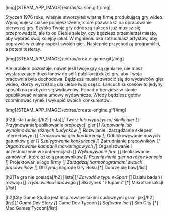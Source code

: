 [img]{STEAM_APP_IMAGE}/extras/saison.gif[/img]

Styczeń 1976 roku, właśnie utworzyłeś własną firmę produkującą gry wideo. Wynajmujesz ciasne pomieszczenie, które pozwala Ci na opracowanie pierwszej gry. Szybko Twoje gry odnoszą sukces i już musisz się przeprowadzić, ale to od Ciebie zależy, czy będziesz przemierzał miasto, aby wybrać swój kolejny lokal. W mgnieniu oka zatrudniasz artystów, aby poprawić wizualny aspekt swoich gier. Następnie przychodzą programiści, a potem testerzy.

[img]{STEAM_APP_IMAGE}/extras/create-game.gif[/img]

Ale problem pozostaje, nawet jeśli twoje gry są genialne, nie masz wystarczająco dużo fanów do self-publikacji dużej gry, aby Twoja pracownia była dochodowa. Będziesz musiał zwrócić się do wydawców gier wideo, którzy wyrzeźbią dla ciebie lwią część. Łańcuch sukcesów to jedyny sposób na pozbycie się wydawców. Ponadto będziesz w stanie opublikować własne umowy wydawnicze. Wtedy będziesz gotów zdominować rynek i wykupić swoich konkurentów.

[img]{STEAM_APP_IMAGE}/extras/create-engine.gif[/img]

[h2]Lista funkcji[/h2]
[lista][*] Twórz lub wypożyczaj silniki gier
[*] Przyjmowanie/publikowanie propozycji gier
[*] Kupowanie lub wynajmowanie różnych budynków
[*] Rozwijanie i zarządzanie sklepem internetowym
[*] Crackowanie gier konkurencji
[*] Odblokowywanie nowych gatunków gier
[*] Szpiegowanie konkurencji
[*] Zatrudnianie pracowników
[*] Organizowanie kampanii marketingowych
[*] Organizowanie i uczestniczenie w konferencjach
[*] Wykupywanie firm
[*] Realizowanie zamówień, które szkolą pracowników
[*] Przeniesienie gier na różne konsole
[*] Projektowanie logo firmy
[*] Zarządzaj harmonogramami swoich pracowników
[*] Otrzymuj nagrodę Gry Roku
[*] Dobrze się baw[/list]

[h2]Ta gra nie posiada[/h2]
[lista][*] Zawodów typu e-Sport
[*] Działu badań i rozwoju
[*] Trybu wieloosobowego
[*] Skrzynek "z łupami"
[*] Mikrotransakcji
[/list]

[h2]City Game Studio jest inspirowane takimi cudownymi grami jak[/h2]
[list][*] Game Dev Story
[*] Game Dev Tycoon
[*] Software Inc
[*] Sim City
[*] Mad Games Tycoon[/list]